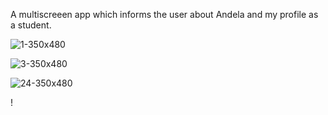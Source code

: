 A multiscreeen app which informs the user about Andela and my profile as a student.


![1-350x480](https://user-images.githubusercontent.com/39503627/124309021-6ad08980-db6a-11eb-907a-395a8e6181ab.png)

![3-350x480](https://user-images.githubusercontent.com/39503627/124309444-03670980-db6b-11eb-8029-3ceab2c00b67.png)

![24-350x480](https://user-images.githubusercontent.com/39503627/124309450-0530cd00-db6b-11eb-84fe-21c56b5b7eff.jpg)














!
